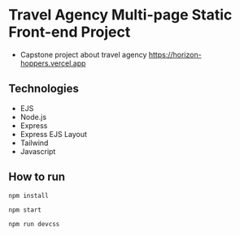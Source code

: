# Travel Agency Multi-page Static Front-end Project
- Capstone project about travel agency 
https://horizon-hoppers.vercel.app



## Technologies

- EJS
- Node.js
- Express
- Express EJS Layout
- Tailwind
- Javascript

## How to run

```
npm install
```

```
npm start
```
```
npm run devcss
```
